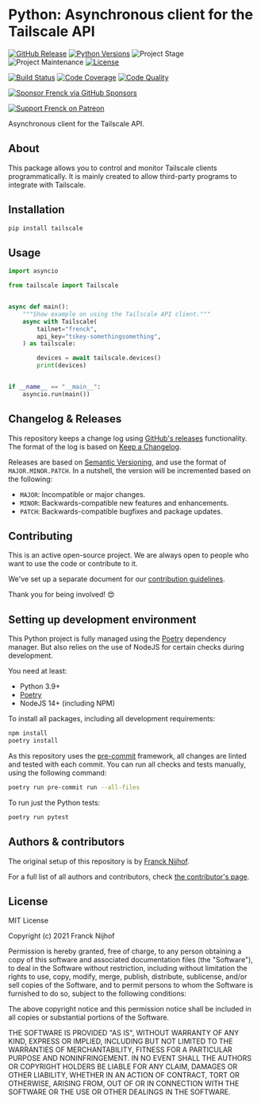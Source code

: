 # Python: Asynchronous client for the Tailscale API

[![GitHub Release][releases-shield]][releases]
[![Python Versions][python-versions-shield]][pypi]
![Project Stage][project-stage-shield]
![Project Maintenance][maintenance-shield]
[![License][license-shield]](LICENSE.md)

[![Build Status][build-shield]][build]
[![Code Coverage][codecov-shield]][codecov]
[![Code Quality][code-quality-shield]][code-quality]

[![Sponsor Frenck via GitHub Sponsors][github-sponsors-shield]][github-sponsors]

[![Support Frenck on Patreon][patreon-shield]][patreon]

Asynchronous client for the Tailscale API.

## About

This package allows you to control and monitor Tailscale clients
programmatically. It is mainly created to allow third-party programs to
integrate with Tailscale.

## Installation

```bash
pip install tailscale
```

## Usage

```python
import asyncio

from tailscale import Tailscale


async def main():
    """Show example on using the Tailscale API client."""
    async with Tailscale(
        tailnet="frenck",
        api_key="tskey-somethingsomething",
    ) as tailscale:

        devices = await tailscale.devices()
        print(devices)


if __name__ == "__main__":
    asyncio.run(main())
```

## Changelog & Releases

This repository keeps a change log using [GitHub's releases][releases]
functionality. The format of the log is based on
[Keep a Changelog][keepchangelog].

Releases are based on [Semantic Versioning][semver], and use the format
of `MAJOR.MINOR.PATCH`. In a nutshell, the version will be incremented
based on the following:

- `MAJOR`: Incompatible or major changes.
- `MINOR`: Backwards-compatible new features and enhancements.
- `PATCH`: Backwards-compatible bugfixes and package updates.

## Contributing

This is an active open-source project. We are always open to people who want to
use the code or contribute to it.

We've set up a separate document for our
[contribution guidelines](CONTRIBUTING.md).

Thank you for being involved! :heart_eyes:

## Setting up development environment

This Python project is fully managed using the [Poetry][poetry] dependency
manager. But also relies on the use of NodeJS for certain checks during
development.

You need at least:

- Python 3.9+
- [Poetry][poetry-install]
- NodeJS 14+ (including NPM)

To install all packages, including all development requirements:

```bash
npm install
poetry install
```

As this repository uses the [pre-commit][pre-commit] framework, all changes
are linted and tested with each commit. You can run all checks and tests
manually, using the following command:

```bash
poetry run pre-commit run --all-files
```

To run just the Python tests:

```bash
poetry run pytest
```

## Authors & contributors

The original setup of this repository is by [Franck Nijhof][frenck].

For a full list of all authors and contributors,
check [the contributor's page][contributors].

## License

MIT License

Copyright (c) 2021 Franck Nijhof

Permission is hereby granted, free of charge, to any person obtaining a copy
of this software and associated documentation files (the "Software"), to deal
in the Software without restriction, including without limitation the rights
to use, copy, modify, merge, publish, distribute, sublicense, and/or sell
copies of the Software, and to permit persons to whom the Software is
furnished to do so, subject to the following conditions:

The above copyright notice and this permission notice shall be included in all
copies or substantial portions of the Software.

THE SOFTWARE IS PROVIDED "AS IS", WITHOUT WARRANTY OF ANY KIND, EXPRESS OR
IMPLIED, INCLUDING BUT NOT LIMITED TO THE WARRANTIES OF MERCHANTABILITY,
FITNESS FOR A PARTICULAR PURPOSE AND NONINFRINGEMENT. IN NO EVENT SHALL THE
AUTHORS OR COPYRIGHT HOLDERS BE LIABLE FOR ANY CLAIM, DAMAGES OR OTHER
LIABILITY, WHETHER IN AN ACTION OF CONTRACT, TORT OR OTHERWISE, ARISING FROM,
OUT OF OR IN CONNECTION WITH THE SOFTWARE OR THE USE OR OTHER DEALINGS IN THE
SOFTWARE.

[build-shield]: https://github.com/frenck/python-tailscale/actions/workflows/tests.yaml/badge.svg
[build]: https://github.com/frenck/python-tailscale/actions/workflows/tests.yaml
[code-quality-shield]: https://img.shields.io/lgtm/grade/python/g/frenck/python-tailscale.svg?logo=lgtm&logoWidth=18
[code-quality]: https://lgtm.com/projects/g/frenck/python-tailscale/context:python
[codecov-shield]: https://codecov.io/gh/frenck/python-tailscale/branch/master/graph/badge.svg
[codecov]: https://codecov.io/gh/frenck/python-tailscale
[contributors]: https://github.com/frenck/python-tailscale/graphs/contributors
[frenck]: https://github.com/frenck
[github-sponsors-shield]: https://frenck.dev/wp-content/uploads/2019/12/github_sponsor.png
[github-sponsors]: https://github.com/sponsors/frenck
[keepchangelog]: http://keepachangelog.com/en/1.0.0/
[license-shield]: https://img.shields.io/github/license/frenck/python-tailscale.svg
[maintenance-shield]: https://img.shields.io/maintenance/yes/2021.svg
[patreon-shield]: https://frenck.dev/wp-content/uploads/2019/12/patreon.png
[patreon]: https://www.patreon.com/frenck
[poetry-install]: https://python-poetry.org/docs/#installation
[poetry]: https://python-poetry.org
[pre-commit]: https://pre-commit.com/
[project-stage-shield]: https://img.shields.io/badge/project%20stage-production%20ready-brightgreen.svg
[pypi]: https://pypi.org/project/tailscale/
[python-versions-shield]: https://img.shields.io/pypi/pyversions/tailscale
[releases-shield]: https://img.shields.io/github/release/frenck/python-tailscale.svg
[releases]: https://github.com/frenck/python-tailscale/releases
[semver]: http://semver.org/spec/v2.0.0.html
